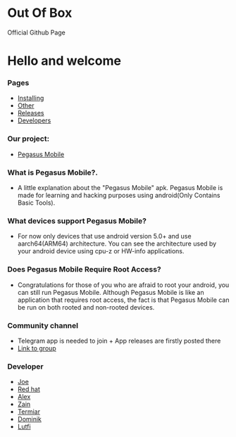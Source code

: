 # Out Of Box
Official Github Page


# Hello and welcome

### Pages
* [Installing](pegasus.html)
* [Other](#)
* [Releases](#)
* [Developers](#)

### Our project:
* [Pegasus Mobile](#)

### What is Pegasus Mobile?.
* A little explanation about the "Pegasus Mobile" apk.
Pegasus Mobile is made for learning and hacking purposes using android(Only Contains Basic Tools).

### What devices support Pegasus Mobile?
* For now only devices that use android version 5.0+ and use aarch64(ARM64) architecture. You can see the architecture used by your android device using cpu-z or HW-info applications.

### Does Pegasus Mobile Require Root Access?
* Congratulations for those of you who are afraid to root your android, you can still run Pegasus Mobile.
Although Pegasus Mobile is like an application that requires root access, the fact is that Pegasus Mobile can be run on both rooted and non-rooted devices.

### Community channel
* Telegram app is needed to join + App releases are firstly posted there
* [Link to group](@)

### Developer
* [Joe](#)
* [Red hat](#)
* [Alex](#)
* [Zain](#)
* [Termiar](#)
* [Dominik](https://github.com/DevKanui)
* [Lutfi](#)

